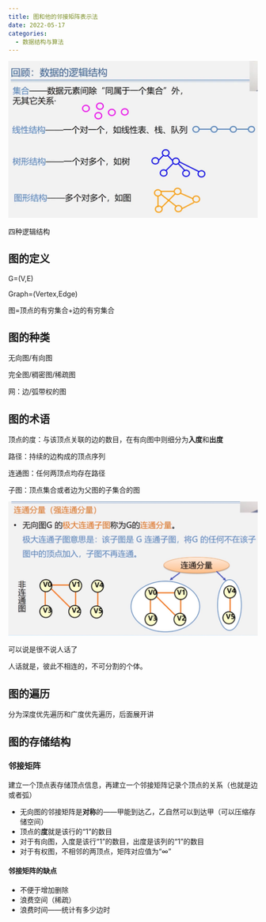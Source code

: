 ```yaml
---
title: 图和他的邻接矩阵表示法
date: 2022-05-17
categories:
  - 数据结构与算法
---
```


![](images/dede0c.png)

四种逻辑结构

## 图的定义

G=(V,E)

Graph=(Vertex,Edge)

图=顶点的有穷集合+边的有穷集合

## 图的种类

无向图/有向图

完全图/稠密图/稀疏图

网：边/弧带权的图

## 图的术语

顶点的度：与该顶点关联的边的数目，在有向图中则细分为**入度**和**出度**

路径：持续的边构成的顶点序列

连通图：任何两顶点均存在路径

子图：顶点集合或者边为父图的子集合的图

![](images/60551f.png)

可以说是很不说人话了

人话就是，彼此不相连的，不可分割的个体。

## 图的遍历

分为深度优先遍历和广度优先遍历，后面展开讲

## 图的存储结构

### 邻接矩阵

建立一个顶点表存储顶点信息，再建立一个邻接矩阵记录个顶点的关系（也就是边或者弧）

- 无向图的邻接矩阵是**对称**的——甲能到达乙，乙自然可以到达甲（可以压缩存储空间）
- 顶点的**度**就是该行的“1”的数目
- 对于有向图，入度是该行“1”的数目，出度是该列的“1”的数目
- 对于有权图，不相邻的两顶点，矩阵对应值为“∞”

#### 邻接矩阵的缺点

- 不便于增加删除
- 浪费空间（稀疏）
- 浪费时间——统计有多少边时
